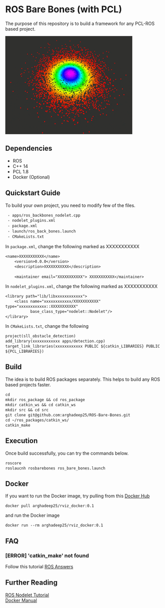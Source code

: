 # ROS Bare Bones (with PCL)

The purpose of this repository is to build a framework for any PCL-ROS based project.

![Getting Started](output/pcd.gif)

## Dependencies
- ROS
- C++ 14
- PCL 1.8
- Docker (Optional)

##  Quickstart Guide
To build your own project, you need to modify few of the files.
```html
 - apps/ros_backbones_nodelet.cpp
 - nodelet_plugins.xml
 - package.xml
 - launch/ros_back_bones.launch
 - CMakeLists.txt
```

In `package.xml`, change the following marked as XXXXXXXXXXX

```
<name>XXXXXXXXXXX</name>
    <version>0.0.0</version>
    <description>XXXXXXXXXXX</description>

    <maintainer email="XXXXXXXXXXX"> XXXXXXXXXXX</maintainer>
```

In `nodelet_plugins.xml`, change the following marked as XXXXXXXXXXX

```
<library path="lib/libxxxxxxxxxxxx">
    <class name="xxxxxxxxxxxx/XXXXXXXXXXX" type="xxxxxxxxxxxx::XXXXXXXXXXX"
           base_class_type="nodelet::Nodelet"/>
</library>
```

In `CMakeLists.txt`, change the following

```
project(sll_obstacle_detection)
add_library(xxxxxxxxxxxx apps/detection.cpp)
target_link_libraries(xxxxxxxxxxxx PUBLIC ${catkin_LIBRARIES} PUBLIC ${PCL_LIBRARIES})
```

## Build

The idea is to build ROS packages separately. This helps to build any ROS based projects faster. 
```
cd
mkdir ros_package && cd ros_package
mkdir catkin_ws && cd catkin_ws
mkdir src && cd src
git clone git@github.com:arghadeep25/ROS-Bare-Bones.git
cd ~/ros_packages/catkin_ws/
catkin_make
```

## Execution
Once build successfully, you can try the commands below.
```
roscore
roslaucnh rosbarebones ros_bare_bones.launch
```

## Docker 

If you want to run the Docker image, try pulling from this [Docker Hub](https://hub.docker.com/r/arghadeep25/rosbarebones/)

```
docker pull arghadeep25/rviz_docker:0.1
```

and run the Docker image

```
docker run --rm arghadeep25/rviz_docker:0.1
```

## FAQ
### [ERROR] 'catkin_make' not found
Follow this tutorial [ROS Answers](https://answers.ros.org/question/206876/how-often-do-i-need-to-source-setupbash/)
## Further Reading

[ROS Nodelet Tutorial](http://wiki.ros.org/nodelet/Tutorials/Porting%20nodes%20to%20nodelets)\
[Docker Manual](https://github.com/arghadeep25/Docker-Manual)
